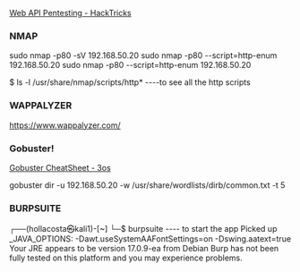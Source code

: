 [Web API Pentesting - HackTricks](https://book.hacktricks.xyz/network-services-pentesting/pentesting-web/web-api-pentesting)
### **NMAP**

sudo nmap -p80  -sV 192.168.50.20
sudo nmap -p80 --script=http-enum 192.168.50.20
sudo nmap -p80 --script=http-enum 192.168.50.20

$ ls -l /usr/share/nmap/scripts/http*                                     ----to see all the http scripts

### **WAPPALYZER**

https://www.wappalyzer.com/

### **Gobuster!**


[Gobuster CheatSheet - 3os](https://3os.org/penetration-testing/cheatsheets/gobuster-cheatsheet/#dns-mode)


gobuster dir -u 192.168.50.20 -w /usr/share/wordlists/dirb/common.txt -t 5

### **BURPSUITE**

┌──(hollacosta㉿kali1)-[~]
└─$ burpsuite                                                                                       ---- to start the app
Picked up _JAVA_OPTIONS: -Dawt.useSystemAAFontSettings=on -Dswing.aatext=true
Your JRE appears to be version 17.0.9-ea from Debian
Burp has not been fully tested on this platform and you may experience problems.



